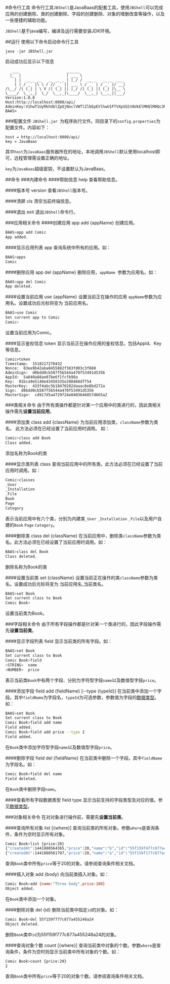 #命令行工具
命令行工具`JBShell`是JavaBaas的配套工具，使用`JBShell`可以完成应用的创建删除、类的创建删除、字段的创建删除、对象的增删改查等操作，以及一些便捷的辅助功能。

`JBShell`基于java编写，编译及运行需要安装JDK环境。

##运行
使用以下命令启动命令行工具

```
java -jar JBShell.jar
```

启动成功后显示以下信息

```
   ___                     ______
  |_  |                    | ___ \
    | |  __ _ __   __ __ _ | |_/ /  __ _   __ _  ___
    | | / _` |\ \ / // _` || ___ \ / _` | / _` |/ __|
/\__/ /| (_| | \ V /| (_| || |_/ /| (_| || (_| |\__ \
\____/  \__,_|  \_/  \__,_|\____/  \__,_| \__,_||___/
Version:1.0.0
Host:http://localhost:8080/api/
AdminKey:V1hwT1UyRkhUblZpUjNoclVWTlZlbEpEVlhwU1FTVXpSQ1V6UkElM0QlM0Qc3Rhc
BAAS>
```

###配置文件
`JBShell.jar `为程序执行文件。同目录下的`config.properties`为配置文件。内容如下：

```
host = http://localhost:8080/api/
key = JavaBaas
```

其中`host`为`JavaBaas`服务器所在的地址，本地调用`JBShell`默认使用localhost即可，远程管理需设置正确的地址。

`key`为`JavaBaas`超级密钥，不设置默认为JavaBaas。

##命令
###内建命令
####帮助信息 help
查看帮助信息。

####版本号 version
查看`JBShell`版本号。

####清屏 cls
清空当前终端信息。

####退出 exit
退出`JBShell`命令行。

###应用相关命令
####创建应用 app add {appName}
创建应用。

```bash
BAAS>app add Comic
App added.
```

####显示应用列表 app
查询系统中所有的应用。如：

```bash
BAAS>apps
Comic
```

####删除应用 app del {appName}
删除应用，`appName `参数为应用名。如：

```bash
BAAS>app del Comic
App deleted.
```

####设置当前应用 use {appName}
设置当前正在操作的应用 `appName`参数为应用名。设置成功后光标将变为 当前应用名。

```bash
BAAS>use Comic
Set current app to Comic
Comic>
```
设置当前应用为Comic。

####显示鉴权信息 token
显示当前正在操作应用的鉴权信息。包括AppId、Key等信息。

```
Comic>token
Timestamp:  1510217270432
Nonce:  83ee9b42aba0455882f383fd03c3f860
AdminSign:  d0bdd0cb587f5b544a470f53491d5356
AppId:  5a040a88ae07be6f1fcfb98a
Key:  01bca9e5148e43458335e288468dff54
MasterKey:  433f4abc5b18470282daaac8e8bd272a
Sign:  d0bdd0cb587f5b544a470f53491d5356
MasterSign:  cd917d5a4729f24e0403646857d665a2
```

###类相关命令
由于所有类操作都是针对某一个应用中的类进行的，因此类相关操作需先**设置当前应用**。

####添加类 class add {className}
为当前应用添加类，`className`参数为类名。
此方法必须在已经设置了当前应用时调用。
如：

```bash
Comic>class add Book
Class added.
```
添加名称为Book的类

####显示类列表 class
查询当前应用中的所有类。此方法必须在已经设置了当前应用时调用。如：

```bash
Comic>classes
_User
_Installation
_File
Book
Page
Category
```
表示当前应用中有六个类，分别为内建类`_User` `_Installation` `_File`以及用户自建的`Book` `Page` `Category`。

####删除类 class del {className}
在当前应用中，删除类`className`参数为类名。此方法必须在已经设置了当前应用时调用。如：

```bash
BAAS>class del Book
Class deleted.
```
删除名称为Book的类

####设置当前类 set {className}
设置当前正在操作的类`className`参数为类名。设置成功后光标将变为 当前应用名_当前类名。

```bash
BAAS>set Book
Set current class to Book
Comic Book>
```
设置当前类为Book。

###字段相关命令
由于所有字段操作都是针对某一个类进行的，因此字段操作需先**设置当前类**。

####显示字段列表 field
显示当前类的所有字段。如：

```bash
BAAS>set Book
Set current class to Book
Comic Book>field
<STRING>  name
<NUMBER>  price
```
表示当前类`Book`中有两个字段、分别为字符型字段`name`以及数值型字段`price`。

####添加字段 field add {fieldName} [--type {typeId}]
在当前类中添加一个字段。其中`fieldName`为字段名，`typeId`为可选参数，参数值为字段的[数据类型](/overview/object.md#数据类型)。如：

```bash
BAAS>set Book
Set current class to Book
Comic Book>field add name
Field added.
Comic Book>field add price --type 2
Field added.
```
在`Book`类中添加字符型字段`name`以及数值型字段`price`。

####删除字段 field del {fieldName}
在当前类中删除一个字段。其中`fieldName`为字段名。如：

```bash
Comic Book>field del name
Field deleted.
```
在`Book`类中删除字段`name`。

####查看所有字段数据类型 field type
显示当前支持的字段类型及对应的值。参见[数据类型](/overview/object.md#数据类型)。

###对象相关命令
在对对象进行操作前，需要先**设置当前类**。

####查询所有对象 list [{where}]
查询当前类的所有对象。参数`where`是查询条件，条件为空时显示所有对象。

```bash
Comic Book>list {price:20}
{"createdAt":1441880564365,"price":20,"name":"b","id":"55f159f477c877a455248a23","acl":{"*":{"read":true,"write":true}},"updatedAt":1441880564365}
{"createdAt":1441880561707,"price":20,"name":"a","id":"55f159f177c877a455248a22","acl":{"*":{"read":true,"write":true}},"updatedAt":1441880561707}
```
查询`Book`类中所有`price`等于20的对象。请参阅查询条件相关文档。

####插入对象 add {body}
向当前类插入对象。如：

```bash
Comic Book>add {name:"Three body",price:100}
Object added.
```
在`Book`类中添加一个对象。

####删除对象 del {id}
删除当前类中指定`id`的对象。如：

```bash
Comic Book>del 55f159f777c877a455248a24
Object deleted.
```
删除`Book`类中`id`为55f159f777c877a455248a24的对象。

####查询对象个数 count [{where}]
查询当前类中对象的个数。参数`where`是查询条件，条件为空时则显示当前类中所有对象的个数。如：

```bash
Comic Book>count {price:20}
2
```
查询`Book`类中所有`price`等于20的对象个数。请参阅查询条件相关文档。
